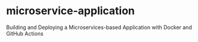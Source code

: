 # microservice-application
Building and Deploying a Microservices-based Application with Docker and GitHub Actions
